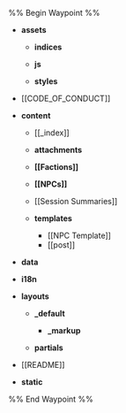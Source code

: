 %% Begin Waypoint %%
- **assets**
	- **indices**
	- **js**

	- **styles**

- [[CODE_OF_CONDUCT]]
- **content**
	- [[_index]]
	- **attachments**

	- **[[Factions]]**
	- **[[NPCs]]**
	- [[Session Summaries]]
	- **templates**
		- [[NPC Template]]
		- [[post]]
- **data**

- **i18n**

- **layouts**
	- **_default**
		- **_markup**

	- **partials**

- [[README]]
- **static**


%% End Waypoint %%
